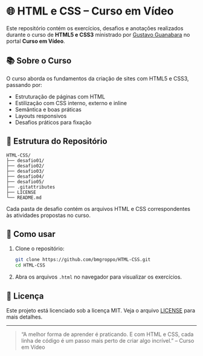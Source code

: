 # 🌐 HTML e CSS – Curso em Vídeo

Este repositório contém os exercícios, desafios e anotações realizados durante o curso de **HTML5 e CSS3** ministrado por [Gustavo Guanabara](https://www.cursoemvideo.com/) no portal **Curso em Vídeo**.

## 📚 Sobre o Curso

O curso aborda os fundamentos da criação de sites com HTML5 e CSS3, passando por:

- Estruturação de páginas com HTML
- Estilização com CSS interno, externo e inline
- Semântica e boas práticas
- Layouts responsivos
- Desafios práticos para fixação

## 📁 Estrutura do Repositório

```
HTML-CSS/
├── desafio01/
├── desafio02/
├── desafio03/
├── desafio04/
├── desafio05/
├── .gitattributes
├── LICENSE
└── README.md
```

Cada pasta de desafio contém os arquivos HTML e CSS correspondentes às atividades propostas no curso.

## 🚀 Como usar

1. Clone o repositório:
   ```bash
   git clone https://github.com/bmgroppo/HTML-CSS.git
   cd HTML-CSS
   ```

2. Abra os arquivos `.html` no navegador para visualizar os exercícios.

## 📄 Licença

Este projeto está licenciado sob a licença MIT. Veja o arquivo [LICENSE](LICENSE) para mais detalhes.

---

> “A melhor forma de aprender é praticando. E com HTML e CSS, cada linha de código é um passo mais perto de criar algo incrível.” – Curso em Vídeo
